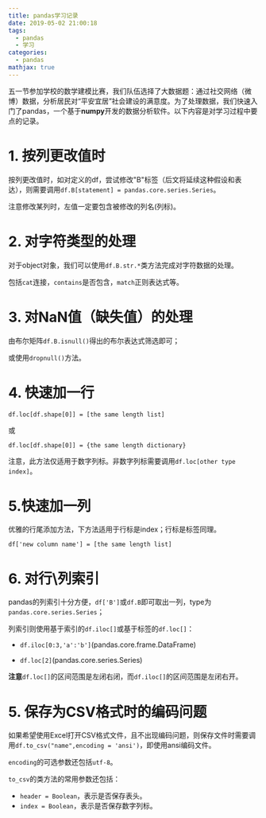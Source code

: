```yaml
---
title: pandas学习记录
date: 2019-05-02 21:00:18
tags:
  - pandas
  - 学习
categories: 
  - pandas
mathjax: true
---
```


五一节参加学校的数学建模比赛，我们队伍选择了大数据题：通过社交网络（微博）数据，分析居民对“平安宜居”社会建设的满意度。为了处理数据，我们快速入门了pandas，一个基于**numpy**开发的数据分析软件。以下内容是对学习过程中要点的记录。

# 1. 按列更改值时

按列更改值时，如对定义的df，尝试修改"B"标签（后文将延续这种假设和表达），则需要调用`df.B[statement] = pandas.core.series.Series`。

注意修改某列时，左值一定要包含被修改的列名(列标)。

# 2. 对字符类型的处理

对于object对象，我们可以使用`df.B.str.*`类方法完成对字符数据的处理。

包括`cat`连接，`contains`是否包含，`match`正则表达式等。

 # 3. 对NaN值（缺失值）的处理

由布尔矩阵`df.B.isnull()`得出的布尔表达式筛选即可；

或使用`dropnull()`方法。

# 4. 快速加一行

`df.loc[df.shape[0]] = [the same length list]`

或

`df.loc[df.shape[0]] = {the same length dictionary}`

注意，此方法仅适用于数字列标。非数字列标需要调用`df.loc[other type index]`。

# 5.快速加一列

优雅的行尾添加方法，下方法适用于行标是index；行标是标签同理。

`df['new column name'] = [the same length list]`

# 6. 对行\列索引

pandas的列索引十分方便，`df['B']`或`df.B`即可取出一列，type为`pandas.core.series.Series`；

列索引则使用基于索引的`df.iloc[]`或基于标签的`df.loc[]`：

- `df.iloc[0:3,'a':'b']`(pandas.core.frame.DataFrame)

- `df.loc[2]`(pandas.core.series.Series)

**注意**`df.loc[]`的区间范围是左闭右闭，而`df.iloc[]`的区间范围是左闭右开。

# 5. 保存为CSV格式时的编码问题

如果希望使用Excel打开CSV格式文件，且不出现编码问题，则保存文件时需要调用`df.to_csv("name",encoding = 'ansi')`，即使用ansi编码文件。

`encoding`的可选参数还包括`utf-8`。

`to_csv`的类方法的常用参数还包括：

- `header = Boolean`，表示是否保存表头。
- `index = Boolean`，表示是否保存数字列标。
